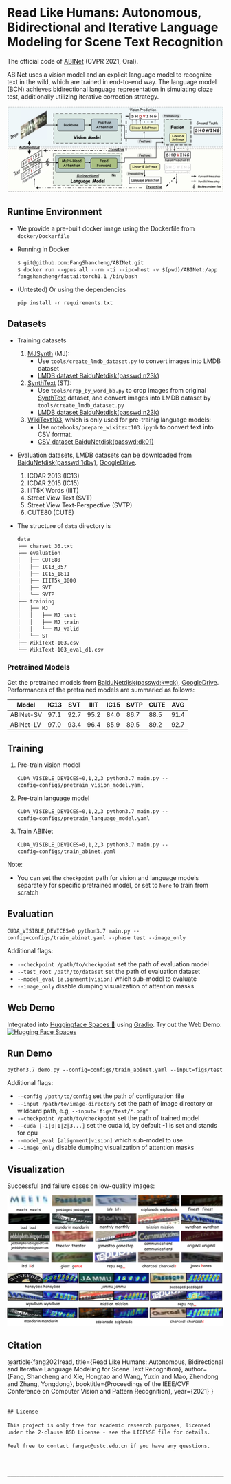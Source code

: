 # Read Like Humans: Autonomous, Bidirectional and Iterative Language Modeling for Scene Text Recognition

The official code of [ABINet](https://arxiv.org/pdf/2103.06495.pdf) (CVPR 2021, Oral).

ABINet uses a vision model and an explicit language model to recognize text in the wild, which are trained in end-to-end way. The language model (BCN) achieves bidirectional language representation in simulating cloze test, additionally utilizing iterative correction strategy.

![framework](./figs/framework.png)

## Runtime Environment

- We provide a pre-built docker image using the Dockerfile from `docker/Dockerfile`

- Running in Docker
    ```
    $ git@github.com:FangShancheng/ABINet.git
    $ docker run --gpus all --rm -ti --ipc=host -v $(pwd)/ABINet:/app fangshancheng/fastai:torch1.1 /bin/bash
    ```
- (Untested) Or using the dependencies
    ```
    pip install -r requirements.txt
    ```

## Datasets

- Training datasets

    1. [MJSynth](http://www.robots.ox.ac.uk/~vgg/data/text/) (MJ): 
        - Use `tools/create_lmdb_dataset.py` to convert images into LMDB dataset
        - [LMDB dataset BaiduNetdisk(passwd:n23k)](https://pan.baidu.com/s/1mgnTiyoR8f6Cm655rFI4HQ)
    2. [SynthText](http://www.robots.ox.ac.uk/~vgg/data/scenetext/) (ST):
        - Use `tools/crop_by_word_bb.py` to crop images from original [SynthText](http://www.robots.ox.ac.uk/~vgg/data/scenetext/) dataset, and convert images into LMDB dataset by `tools/create_lmdb_dataset.py`
        - [LMDB dataset BaiduNetdisk(passwd:n23k)](https://pan.baidu.com/s/1mgnTiyoR8f6Cm655rFI4HQ)
    3. [WikiText103](https://s3.amazonaws.com/research.metamind.io/wikitext/wikitext-103-v1.zip), which is only used for pre-trainig language models:
        - Use `notebooks/prepare_wikitext103.ipynb` to convert text into CSV format.
        - [CSV dataset BaiduNetdisk(passwd:dk01)](https://pan.baidu.com/s/1yabtnPYDKqhBb_Ie9PGFXA)

- Evaluation datasets, LMDB datasets can be downloaded from [BaiduNetdisk(passwd:1dbv)](https://pan.baidu.com/s/1RUg3Akwp7n8kZYJ55rU5LQ), [GoogleDrive](https://drive.google.com/file/d/1dTI0ipu14Q1uuK4s4z32DqbqF3dJPdkk/view?usp=sharing).
    1. ICDAR 2013 (IC13)
    2. ICDAR 2015 (IC15)
    3. IIIT5K Words (IIIT)
    4. Street View Text (SVT)
    5. Street View Text-Perspective (SVTP)
    6. CUTE80 (CUTE)


- The structure of `data` directory is
    ```
    data
    ├── charset_36.txt
    ├── evaluation
    │   ├── CUTE80
    │   ├── IC13_857
    │   ├── IC15_1811
    │   ├── IIIT5k_3000
    │   ├── SVT
    │   └── SVTP
    ├── training
    │   ├── MJ
    │   │   ├── MJ_test
    │   │   ├── MJ_train
    │   │   └── MJ_valid
    │   └── ST
    ├── WikiText-103.csv
    └── WikiText-103_eval_d1.csv
    ```

### Pretrained Models

Get the pretrained models from [BaiduNetdisk(passwd:kwck)](https://pan.baidu.com/s/1b3vyvPwvh_75FkPlp87czQ), [GoogleDrive](https://drive.google.com/file/d/1mYM_26qHUom_5NU7iutHneB_KHlLjL5y/view?usp=sharing). Performances of the pretrained models are summaried as follows:

|Model|IC13|SVT|IIIT|IC15|SVTP|CUTE|AVG|
|-|-|-|-|-|-|-|-|
|ABINet-SV|97.1|92.7|95.2|84.0|86.7|88.5|91.4|
|ABINet-LV|97.0|93.4|96.4|85.9|89.5|89.2|92.7|

## Training

1. Pre-train vision model
    ```
    CUDA_VISIBLE_DEVICES=0,1,2,3 python3.7 main.py --config=configs/pretrain_vision_model.yaml
    ```
2. Pre-train language model
    ```
    CUDA_VISIBLE_DEVICES=0,1,2,3 python3.7 main.py --config=configs/pretrain_language_model.yaml
    ```
3. Train ABINet
    ```
    CUDA_VISIBLE_DEVICES=0,1,2,3 python3.7 main.py --config=configs/train_abinet.yaml
    ```
Note:
- You can set the `checkpoint` path for vision and language models separately for specific pretrained model, or set to `None` to train from scratch


## Evaluation

```
CUDA_VISIBLE_DEVICES=0 python3.7 main.py --config=configs/train_abinet.yaml --phase test --image_only
```
Additional flags:
- `--checkpoint /path/to/checkpoint` set the path of evaluation model 
- `--test_root /path/to/dataset` set the path of evaluation dataset
- `--model_eval [alignment|vision]` which sub-model to evaluate
- `--image_only` disable dumping visualization of attention masks


## Web Demo

Integrated into [Huggingface Spaces 🤗](https://huggingface.co/spaces) using [Gradio](https://github.com/gradio-app/gradio). Try out the Web Demo: [![Hugging Face Spaces](https://img.shields.io/badge/%F0%9F%A4%97%20Hugging%20Face-Spaces-blue)](https://huggingface.co/spaces/tomofi/ABINet-OCR)

## Run Demo

```
python3.7 demo.py --config=configs/train_abinet.yaml --input=figs/test
```
Additional flags:
- `--config /path/to/config` set the path of configuration file 
- `--input /path/to/image-directory` set the path of image directory or wildcard path, e.g, `--input='figs/test/*.png'`
- `--checkpoint /path/to/checkpoint` set the path of trained model
- `--cuda [-1|0|1|2|3...]` set the cuda id, by default -1 is set and stands for cpu
- `--model_eval [alignment|vision]` which sub-model to use
- `--image_only` disable dumping visualization of attention masks

## Visualization
Successful and failure cases on low-quality images:

![cases](./figs/cases.png)

## Citation
@article{fang2021read,
  title={Read Like Humans: Autonomous, Bidirectional and Iterative Language Modeling for Scene Text Recognition},
  author={Fang, Shancheng and Xie, Hongtao and Wang, Yuxin and Mao, Zhendong and Zhang, Yongdong},
    booktitle={Proceedings of the IEEE/CVF Conference on Computer Vision and Pattern Recognition},
  year={2021}
}
 ```

 ## License

This project is only free for academic research purposes, licensed under the 2-clause BSD License - see the LICENSE file for details.

Feel free to contact fangsc@ustc.edu.cn if you have any questions.



_____________________________________________________________________________________________________________

